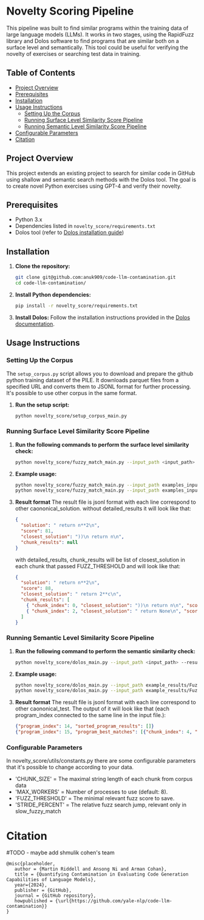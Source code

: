 # Novelty Scoring Pipeline

This pipeline was built to find similar programs within the training data of large language models (LLMs). It works in two stages, using the RapidFuzz library and Dolos software to find programs that are similar both on a surface level and semantically.
This tool could be useful for verifying the novelty of exercises or searching test data in training.

## Table of Contents

- [Project Overview](#project-overview)
- [Prerequisites](#prerequisites)
- [Installation](#installation)
- [Usage Instructions](#usage-instructions)
  - [Setting Up the Corpus](#setting-up-the-corpus)
  - [Running Surface Level Similarity Score Pipeline](#running-surface-level-similarity-score-pipeline)
  - [Running Semantic Level Similarity Score Pipeline](#running-semantic-level-similarity-score-pipeline)
- [Configurable Parameters](#configurable-parameters)
- [Citation](#citation)

## Project Overview

This project extends an existing project to search for similar code in GitHub using shallow and semantic search methods with the Dolos tool.
The goal is to create novel Python exercises using GPT-4 and verify their novelty.

## Prerequisites

- Python 3.x
- Dependencies listed in `novelty_score/requirements.txt`
- Dolos tool (refer to [Dolos installation guide](https://dolos.ugent.be/docs/installation.html))

## Installation

1. **Clone the repository:**

   ```bash
   git clone git@github.com:anuk909/code-llm-contamination.git
   cd code-llm-contamination/
   ```

2. **Install Python dependencies:**

   ```bash
   pip install -r novelty_score/requirements.txt
   ```

3. **Install Dolos:**
   Follow the installation instructions provided in the [Dolos documentation](https://dolos.ugent.be/docs/installation.html).

## Usage Instructions

### Setting Up the Corpus

The `setup_corpus.py` script allows you to download and prepare the github python training dataset of the PILE.
It downloads parquet files from a specified URL and converts them to JSONL format for further processing.
It's possible to use other corpus in the same format.

1. **Run the setup script:**
   ```bash
   python novelty_score/setup_corpus_main.py
   ```

### Running Surface Level Similarity Score Pipeline

1. **Run the following commands to perform the surface level similarity check:**

   ```bash
   python novelty_score/fuzzy_match_main.py --input_path <input_path> --result_dir <result_dir> --max_corpus_files <max_corpus_files> --max_corpus_chunks <max_corpus_chunks> --detailed_results
   ```

2. **Example usage:**

   ```bash
   python novelty_score/fuzzy_match_main.py --input_path examples_inputs/HumanEval.jsonl --result_dir example_results --max_corpus_files 1 --max_corpus_chunks 1 --detailed_results
   python novelty_score/fuzzy_match_main.py --input_path examples_inputs/SingleHumanEval.jsonl --result_dir example_results --max_corpus_files 1 --max_corpus_chunks 40 --detailed_results
   ```

3. **Result format**
   The result file is jsonl format with each line correspond to other caononical_solution.
   without detailed_results it will look like that:

   ```json
   {
     "solution": " return n**2\n",
     "score": 81,
     "closest_solution": "))\n return n\n",
     "chunk_results": null
   }
   ```

   with detailed_results, chunk_results will be list of closest_solution in each chunk that passed FUZZ_THRESHOLD and will look like that:

   ```json
   {
     "solution": " return n**2\n",
     "score": 88,
     "closest_solution": " return 2**c\n",
     "chunk_results": [
       { "chunk_index": 0, "closest_solution": "))\n return n\n", "score": 81 },
       { "chunk_index": 2, "closest_solution": " return None\n", "score": 81 }
     ]
   }
   ```

### Running Semantic Level Similarity Score Pipeline

1. **Run the following command to perform the semantic similarity check:**

   ```bash
   python novelty_score/dolos_main.py --input_path <input_path> --result_dir <result_dir>
   ```

2. **Example usage:**

   ```bash
   python novelty_score/dolos_main.py --input_path example_results/FuzzyMatchHumanEval.jsonl --result_dir example_results
   python novelty_score/dolos_main.py --input_path example_results/FuzzyMatchHumanEval.jsonl --result_dir example_results
   ```

3. **Result format**
   The result file is jsonl format with each line correspond to other caononical_test.
   The output of it will look like that (each program_index connected to the same line in the input file.):

   ```json
   {"program_index": 14, "sorted_program_results": []}
   {"program_index": 15, "program_best_matches": [{"chunk_index": 4, "score": 59}, {"chunk_index": 6, "score": 10}]}
   ```

### Configurable Parameters

In novelty_score/utils/constants.py there are some configurable parameters that
it's possible to change according to your data.

- 'CHUNK_SIZE' = The maximal string length of each chunk from corpus data
- 'MAX_WORKERS' = Number of processes to use (default: 8).
- 'FUZZ_THRESHOLD' = The minimal relevant fuzz score to save.
- 'STRIDE_PERCENT' = The relative fuzz search jump, relevant only in slow_fuzzy_match

# Citation

#TODO - maybe add shmulik cohen's team

```
@misc{placeholder,
   author = {Martin Riddell and Ansong Ni and Arman Cohan},
   title = {Quantifying Contamination in Evaluating Code Generation Capabilities of Language Models},
   year={2024},
   publisher = {GitHub},
   journal = {GitHub repository},
   howpublished = {\url{https://github.com/yale-nlp/code-llm-contamination}}
}
```
